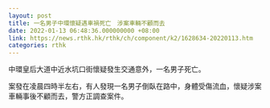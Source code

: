 ```yaml
---
layout: post
title: 一名男子中環懷疑遇車禍死亡　涉案車輛不顧而去
date: 2022-01-13 06:48:36.000000000 +08:00
link: https://news.rthk.hk/rthk/ch/component/k2/1628634-20220113.htm
categories: rthk
---
```


中環皇后大道中近水坑口街懷疑發生交通意外，一名男子死亡。

案發在凌晨四時半左右，有人發現一名男子倒臥在路中，身體受傷流血，懷疑涉案車輛事後不顧而去，警方正調查案件。　
